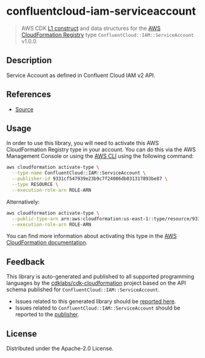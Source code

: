 # confluentcloud-iam-serviceaccount

> AWS CDK [L1 construct] and data structures for the [AWS CloudFormation Registry] type `ConfluentCloud::IAM::ServiceAccount` v1.0.0.

[L1 construct]: https://docs.aws.amazon.com/cdk/latest/guide/constructs.html
[AWS CloudFormation Registry]: https://docs.aws.amazon.com/AWSCloudFormation/latest/UserGuide/registry.html

## Description

Service Account as defined in Confluent Cloud IAM v2 API.

## References

* [Source](https://github.com/JohnPreston/aws-cfn-confluentcloud-iam-serviceaccount)

## Usage

In order to use this library, you will need to activate this AWS CloudFormation Registry type in your account. You can do this via the AWS Management Console or using the [AWS CLI](https://aws.amazon.com/cli/) using the following command:

```sh
aws cloudformation activate-type \
  --type-name ConfluentCloud::IAM::ServiceAccount \
  --publisher-id 9331cf547939e23b9c7f24086db031317893be87 \
  --type RESOURCE \
  --execution-role-arn ROLE-ARN
```

Alternatively:

```sh
aws cloudformation activate-type \
  --public-type-arn arn:aws:cloudformation:us-east-1::type/resource/9331cf547939e23b9c7f24086db031317893be87/ConfluentCloud-IAM-ServiceAccount \
  --execution-role-arn ROLE-ARN
```

You can find more information about activating this type in the [AWS CloudFormation documentation](https://docs.aws.amazon.com/AWSCloudFormation/latest/UserGuide/registry-public.html).

## Feedback

This library is auto-generated and published to all supported programming languages by the [cdklabs/cdk-cloudformation] project based on the API schema published for `ConfluentCloud::IAM::ServiceAccount`.

* Issues related to this generated library should be [reported here](https://github.com/cdklabs/cdk-cloudformation/issues/new?title=Issue+with+%40cdk-cloudformation%2Fconfluentcloud-iam-serviceaccount+v1.0.0).
* Issues related to `ConfluentCloud::IAM::ServiceAccount` should be reported to the [publisher](https://github.com/JohnPreston/aws-cfn-confluentcloud-iam-serviceaccount).

[cdklabs/cdk-cloudformation]: https://github.com/cdklabs/cdk-cloudformation

## License

Distributed under the Apache-2.0 License.
